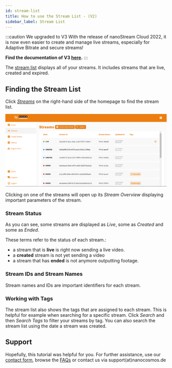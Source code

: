 ```yaml
---
id: stream-list
title: How to use the Stream List - (V2)
sidebar_label: Stream List
---
```


:::caution We upgraded to V3
With the release of nanoStream Cloud 2022, it is now even easier to create and manage live streams, especially for Adaptive Bitrate and secure streams! <br/>

**Find the documentation of V3 [here](../dashboard/overview).**
:::

The [stream list](https://bintu-cloud-frontend.nanocosmos.de/stream) displays all of your streams. It includes streams that are live, created and expired.

## Finding the Stream List

Click [*Streams*](https://bintu-cloud-frontend.nanocosmos.de/stream) on the right-hand side of the homepage to find the stream list. 

![finding-stream-list](../assets/cloud-frontend-v2/stream-list.png)

Clicking on one of the streams will open up its *Stream Overview* displaying important parameters of the stream.

### Stream Status

As you can see, some streams are displayed as *Live*, some as *Created* and some as *Ended*.

These terms refer to the status of each stream.:
- a stream that is **live** is right now sending a live video.
- a **created** stream is not yet sending a video
- a stream that has **ended** is not anymore outputting footage.

### Stream IDs and Stream Names

Stream names and IDs are important identifiers for each stream. 

### Working with Tags

The stream list also shows the tags that are assigned to each stream. This is helpful for example when searching for a specific stream. Click *Search* and then *Search Tags* to filter your streams by tag. You can also search the stream list using the date a stream was created.

## Support

Hopefully, this tutorial was helpful for you. For further assistance, use our [contact form](https://www.nanocosmos.de/support), browse the [FAQs](https://docs.nanocosmos.de/docs/faq/faq_streaming/) or contact us via support(at)nanocosmos.de